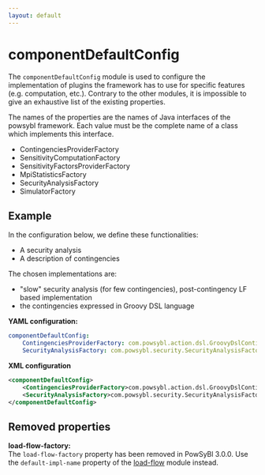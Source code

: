```yaml
---
layout: default
---
```


# componentDefaultConfig
The `componentDefaultConfig` module is used to configure the implementation of plugins the framework has to use for specific features (e.g. computation, etc.). Contrary to the other modules, it is impossible to give an exhaustive list of the existing properties.

The names of the properties are the names of Java interfaces of the powsybl framework. Each value must be the complete name of a class which implements this interface.
- ContingenciesProviderFactory
- SensitivityComputationFactory
- SensitivityFactorsProviderFactory
- MpiStatisticsFactory
- SecurityAnalysisFactory
- SimulatorFactory

## Example
In the configuration below, we define these functionalities:
 - A security analysis
 - A description of contingencies

The chosen implementations are:
 - "slow" security analysis (for few contingencies), post-contingency LF based implementation
 - the contingencies expressed in Groovy DSL language

**YAML configuration:**
```yaml
componentDefaultConfig:
    ContingenciesProviderFactory: com.powsybl.action.dsl.GroovyDslContingenciesProviderFactory
    SecurityAnalysisFactory: com.powsybl.security.SecurityAnalysisFactoryImpl
```

**XML configuration**
```xml
<componentDefaultConfig>
    <ContingenciesProviderFactory>com.powsybl.action.dsl.GroovyDslContingenciesProviderFactory</ContingenciesProviderFactory>
    <SecurityAnalysisFactory>com.powsybl.security.SecurityAnalysisFactoryImpl</SecurityAnalysisFactory>
</componentDefaultConfig>
```

## Removed properties

**load-flow-factory:**  
The `load-flow-factory` property has been removed in PowSyBl 3.0.0. Use the `default-impl-name` property of the [load-flow](load-flow.md) module instead.

